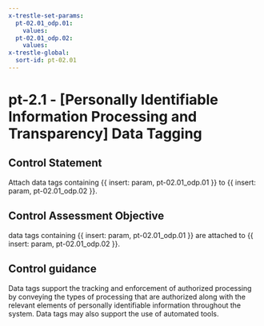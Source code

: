 ```yaml
---
x-trestle-set-params:
  pt-02.01_odp.01:
    values:
  pt-02.01_odp.02:
    values:
x-trestle-global:
  sort-id: pt-02.01
---
```


# pt-2.1 - \[Personally Identifiable Information Processing and Transparency\] Data Tagging

## Control Statement

Attach data tags containing {{ insert: param, pt-02.01_odp.01 }} to {{ insert: param, pt-02.01_odp.02 }}.

## Control Assessment Objective

data tags containing {{ insert: param, pt-02.01_odp.01 }} are attached to {{ insert: param, pt-02.01_odp.02 }}.

## Control guidance

Data tags support the tracking and enforcement of authorized processing by conveying the types of processing that are authorized along with the relevant elements of personally identifiable information throughout the system. Data tags may also support the use of automated tools.
